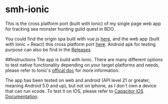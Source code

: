 # smh-ionic

This is the cross platform port (built with Ionic) of my single page web app for tracking sea monster hunting guild quest in BDO.

You could find the origin spa built with vue.js [here](http://bologs.gp02a.com/tools/smh-timer), and the web app (built with Ionic + React) this cross platform port [here](http://bologs.gp02a.com/spa/smh-ionic). Android apk for testing purpose can also be find in the [Releases](https://github.com/GP02A/smh-ionic/releases).

##Instructions
The app is build with Ionic. There are many different options to test native functionality depending on your target platforms and needs, please refer to Ionic's [offical doc](https://ionicframework.com/docs/developing/previewing) for more information.

The app has been tested on web and android (API level 21 or greater, meaning Android 5.0 and up), but not on iphone, as I don't own a device that can run xcode. To test it on IOS, please refer to [Capacitor iOS Documentation](https://capacitorjs.com/docs/ios).
